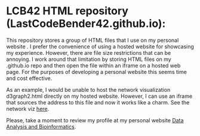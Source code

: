 # LCB42 HTML repository (LastCodeBender42.github.io):

This repository stores a group of HTML files that I use on my personal website . I prefer the convenience of using a hosted website for showcasing my experience. However, there are file size restrictions that can be annoying. I work around that limitation by storing HTML files on my .github.io repo and then open the file within an iframe on a hosted web page. For the purposes of developing a personal website this seems time and cost effective.

As an example, I would be unable to host the network visualization d3graph2.html directly on my hosted website. However, I can use an iframe that sources the address to this file and now it works like a charm. See the network viz <a href="https://analysisandinformatics.org/d2graph2-html">here</a>.


Please, take a moment to review my profile at my personal website <a href="https://analysisandinformatics.org/home">Data Analysis and Bioinformatics</a>.

